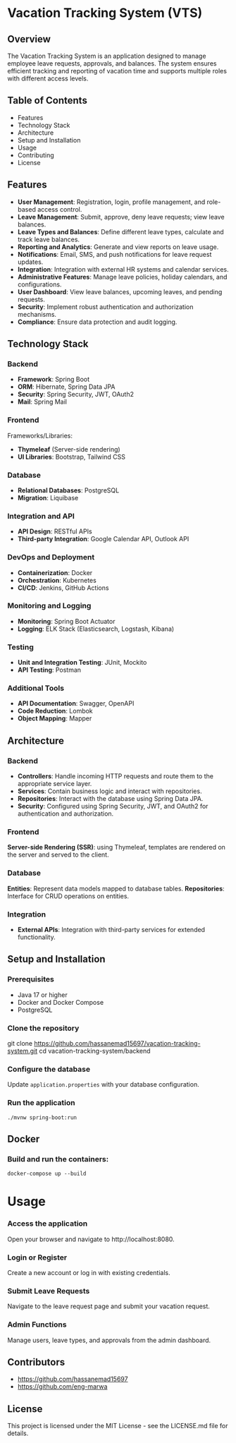 # **Vacation Tracking System (VTS)**

## **Overview**

The Vacation Tracking System is an application designed to manage employee leave requests, approvals, and balances. The system ensures efficient tracking and reporting of vacation time and supports multiple roles with different access levels.

## **Table of Contents**
* Features
* Technology Stack
* Architecture
* Setup and Installation
* Usage
* Contributing
* License


## Features

* **User Management**: Registration, login, profile management, and role-based access control.
* **Leave Management**: Submit, approve, deny leave requests; view leave balances.
* **Leave Types and Balances**: Define different leave types, calculate and track leave balances.
* **Reporting and Analytics**: Generate and view reports on leave usage.
* **Notifications**: Email, SMS, and push notifications for leave request updates.
* **Integration**: Integration with external HR systems and calendar services.
* **Administrative Features**: Manage leave policies, holiday calendars, and configurations.
* **User Dashboard**: View leave balances, upcoming leaves, and pending requests.
* **Security**: Implement robust authentication and authorization mechanisms.
* **Compliance**: Ensure data protection and audit logging.

## Technology Stack

### Backend

* **Framework**: Spring Boot
* **ORM**: Hibernate, Spring Data JPA
* **Security**: Spring Security, JWT, OAuth2
* **Mail**: Spring Mail

### Frontend

Frameworks/Libraries:
* **Thymeleaf** (Server-side rendering)
* **UI Libraries**: Bootstrap, Tailwind CSS


### Database

* **Relational Databases**: PostgreSQL
* **Migration**: Liquibase


### Integration and API

* **API Design**: RESTful APIs
* **Third-party Integration**: Google Calendar API, Outlook API

### DevOps and Deployment

* **Containerization**: Docker
* **Orchestration**: Kubernetes
* **CI/CD**: Jenkins, GitHub Actions 
<!--* Cloud Providers: AWS, Azure, Google Cloud-->

### Monitoring and Logging

* **Monitoring**: Spring Boot Actuator
* **Logging**: ELK Stack (Elasticsearch, Logstash, Kibana)

### Testing

* **Unit and Integration Testing**: JUnit, Mockito
* **API Testing**: Postman

### Additional Tools

* **API Documentation**: Swagger, OpenAPI
* **Code Reduction**: Lombok
* **Object Mapping**: Mapper

## Architecture

### Backend
* **Controllers**: Handle incoming HTTP requests and route them to the appropriate service layer.
* **Services**: Contain business logic and interact with repositories.
* **Repositories**: Interact with the database using Spring Data JPA.
* **Security**: Configured using Spring Security, JWT, and OAuth2 for authentication and authorization.

### Frontend

**Server-side Rendering (SSR)**: using Thymeleaf, templates are rendered on the server and served to the client.

### Database

**Entities**: Represent data models mapped to database tables.
**Repositories**: Interface for CRUD operations on entities.

### Integration

* **External APIs**: Integration with third-party services for extended functionality.

## Setup and Installation

### Prerequisites

* Java 17 or higher
* Docker and Docker Compose
* PostgreSQL


### Clone the repository

git clone https://github.com/hassanemad15697/vacation-tracking-system.git
cd vacation-tracking-system/backend

### Configure the database

Update `application.properties` with your database configuration.

### Run the application

`./mvnw spring-boot:run`

## Docker

### Build and run the containers:

`docker-compose up --build`

# Usage

### Access the application

Open your browser and navigate to http://localhost:8080.

### Login or Register

Create a new account or log in with existing credentials.

### Submit Leave Requests

Navigate to the leave request page and submit your vacation request.

### Admin Functions

Manage users, leave types, and approvals from the admin dashboard.

## Contributors

* https://github.com/hassanemad15697
* https://github.com/eng-marwa

## License

This project is licensed under the MIT License - see the LICENSE.md file for details.





